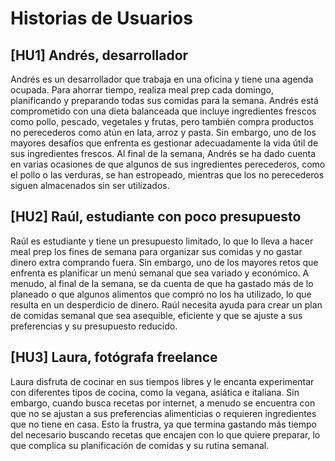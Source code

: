 # Historias de Usuarios

## [HU1] Andrés, desarrollador

Andrés es un desarrollador que trabaja en una oficina y tiene una agenda ocupada. Para ahorrar tiempo, realiza meal prep cada domingo, planificando y preparando todas sus comidas para la semana. Andrés está comprometido con una dieta balanceada que incluye ingredientes frescos como pollo, pescado, vegetales y frutas, pero también compra productos no perecederos como atún en lata, arroz y pasta. Sin embargo, uno de los mayores desafíos que enfrenta es gestionar adecuadamente la vida útil de sus ingredientes frescos. Al final de la semana, Andrés se ha dado cuenta en varias ocasiones de que algunos de sus ingredientes perecederos, como el pollo o las verduras, se han estropeado, mientras que los no perecederos siguen almacenados sin ser utilizados.

## [HU2] Raúl, estudiante con poco presupuesto

Raúl es estudiante y tiene un presupuesto limitado, lo que lo lleva a hacer meal prep los fines de semana para organizar sus comidas y no gastar dinero extra comprando fuera. Sin embargo, uno de los mayores retos que enfrenta es planificar un menú semanal que sea variado y económico. A menudo, al final de la semana, se da cuenta de que ha gastado más de lo planeado o que algunos alimentos que compró no los ha utilizado, lo que resulta en un desperdicio de dinero. Raúl necesita ayuda para crear un plan de comidas semanal que sea asequible, eficiente y que se ajuste a sus preferencias y su presupuesto reducido.

## [HU3] Laura, fotógrafa freelance

Laura disfruta de cocinar en sus tiempos libres y le encanta experimentar con diferentes tipos de cocina, como la vegana, asiática e italiana. Sin embargo, cuando busca recetas por internet, a menudo se encuentra con que no se ajustan a sus preferencias alimenticias o requieren ingredientes que no tiene en casa. Esto la frustra, ya que termina gastando más tiempo del necesario buscando recetas que encajen con lo que quiere preparar, lo que complica su planificación de comidas y su rutina semanal.